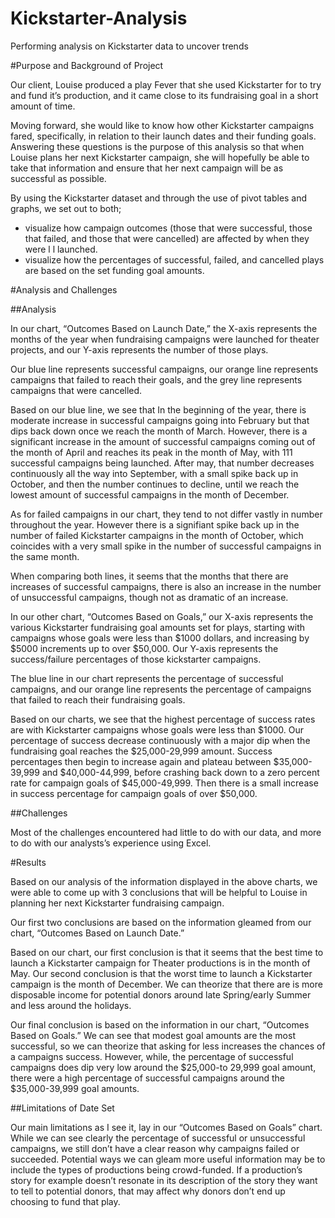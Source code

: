 # Kickstarter-Analysis
Performing analysis on Kickstarter data to uncover trends

#Purpose and Background of Project

Our client, Louise produced a play Fever that she used Kickstarter for to try and fund it’s production, and it came close to its fundraising goal in a short amount of time. 

Moving forward,  she would like to know how other Kickstarter campaigns fared, specifically, in relation to their launch dates and their funding goals. Answering these questions is the purpose of this analysis so that when Louise plans her next Kickstarter campaign, she will hopefully be able to take that information and ensure that her next campaign will be as successful as possible.

By using the Kickstarter dataset and through the use of pivot tables and graphs, we set out to both;
  - visualize how campaign outcomes (those that were successful, those that failed, and those that were cancelled) are affected by when they were l l       launched. 
  - visualize how the percentages of successful, failed, and cancelled plays are based on the set funding goal amounts. 

#Analysis and Challenges 

##Analysis

In our chart, “Outcomes Based on Launch Date,” the X-axis represents the months of the year when fundraising campaigns were launched for theater projects, and our Y-axis represents the number of those plays. 

Our blue line represents successful campaigns, our orange line represents campaigns that failed to reach their goals, and the grey line represents campaigns that were cancelled. 

Based on our blue line, we see that In the beginning of the year, there is moderate increase in successful campaigns going into February but that dips back down once we reach the month of March. However, there is a significant increase in the amount of successful campaigns coming out of the month of April and reaches its peak in the month of May, with 111 successful campaigns being launched. After may, that number decreases continuously all the way into September, with a small spike back up in October, and then the number continues to decline, until we reach the lowest amount of successful campaigns in the month of December. 

As for failed campaigns in our chart, they tend to not differ vastly in number throughout the year. However there is a signifiant spike back up in the number of failed Kickstarter campaigns in the month of October, which coincides with a very small spike in the number of successful campaigns in the same month. 

When comparing both lines, it seems that the months that there are increases of successful campaigns, there is also an increase in the number of unsuccessful campaigns, though not as dramatic of an increase. 

In our other chart, “Outcomes Based on Goals,” our X-axis represents the various Kickstarter fundraising goal amounts set for plays, starting with campaigns whose goals were less than $1000 dollars, and increasing by $5000 increments up to over $50,000.  Our Y-axis represents the success/failure percentages of those kickstarter campaigns. 

The blue line in our chart represents the percentage of successful campaigns, and our orange line represents the percentage of campaigns that failed to reach their fundraising goals. 

Based on our charts, we see that the highest percentage of success rates are with Kickstarter campaigns whose goals were less than $1000. Our percentage of success decrease continuously with a major dip when the fundraising goal reaches the $25,000-29,999 amount. Success percentages then begin to increase again and plateau between $35,000-39,999 and $40,000-44,999, before crashing back down to a zero percent rate for campaign goals of $45,000-49,999. Then there is a small increase in success percentage for campaign goals of over $50,000. 

##Challenges

Most of the challenges encountered had little to do with our data, and more to do with our analysts’s experience using Excel. 

#Results

Based on our analysis of the information displayed in the above charts,  we were able to come up with 3 conclusions that will be helpful to Louise in planning her next Kickstarter fundraising campaign. 

Our first two conclusions are based on the information gleamed from our chart, “Outcomes Based on Launch Date.” 

Based on our chart, our first conclusion is that it seems that the best time to launch a Kickstarter campaign for Theater productions is in the month of May. Our second conclusion is that the worst time to launch a Kickstarter campaign is the month of December. We can theorize that there are is more disposable income for potential donors around late Spring/early Summer and less around the holidays. 

Our final conclusion is based on the information in our chart, “Outcomes Based on Goals.” We can see that modest goal amounts are the most successful, so we can theorize that asking for less increases the chances of a campaigns success. However, while, the percentage of successful campaigns does dip very low around the $25,000-to 29,999 goal amount, there were a high percentage of successful campaigns around the $35,000-39,999 goal amounts. 

##Limitations of Date Set

Our main limitations as I see it, lay in our “Outcomes Based on Goals” chart. While we can see clearly the percentage of successful or unsuccessful campaigns, we still don’t have a clear reason why campaigns failed or succeeded. Potential ways we can gleam more useful information may be to include the types of productions being crowd-funded. If a production’s story for example doesn’t resonate in its description of the story they want to tell to potential donors, that may affect why donors don’t end up choosing to fund that play. 

